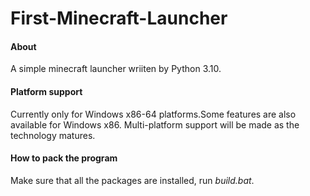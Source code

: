 # First-Minecraft-Launcher

#### About
A simple minecraft launcher wriiten by Python 3.10.

#### Platform support
Currently only for Windows x86-64 platforms.Some features are also available for Windows x86.
Multi-platform support will be made as the technology matures.

#### How to pack the program
Make sure that all the packages are installed, run *build.bat*.
